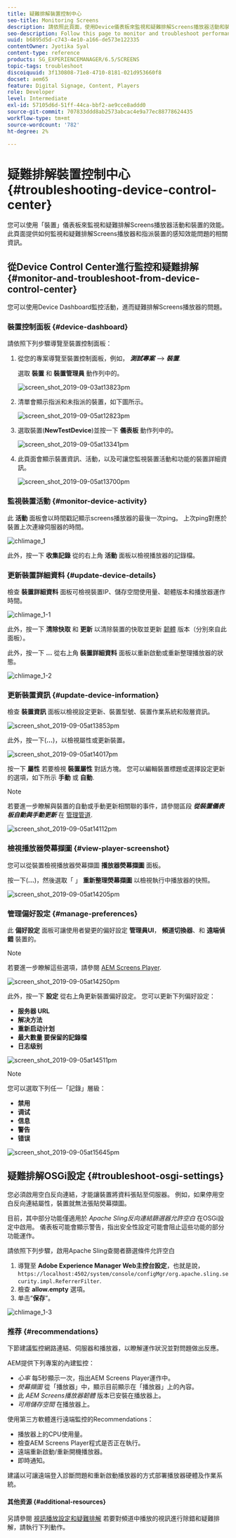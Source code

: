 ```yaml
---
title: 疑難排解裝置控制中心
seo-title: Monitoring Screens
description: 請依照此頁面，使用Device儀表板來監視和疑難排解Screens播放器活動和裝置的效能。
seo-description: Follow this page to monitor and troubleshoot performance for your Screens player activity and device usingtheDevice dashboard.
uuid: b6895d5d-c743-4e10-a166-de573e122335
contentOwner: Jyotika Syal
content-type: reference
products: SG_EXPERIENCEMANAGER/6.5/SCREENS
topic-tags: troubleshoot
discoiquuid: 3f130808-71e8-4710-8181-021d953660f8
docset: aem65
feature: Digital Signage, Content, Players
role: Developer
level: Intermediate
exl-id: 57105d6d-51ff-44ca-bbf2-ae9cce8addd0
source-git-commit: 707833ddd8ab2573abcac4e9a77ec88778624435
workflow-type: tm+mt
source-wordcount: '782'
ht-degree: 2%

---
```


# 疑難排解裝置控制中心 {#troubleshooting-device-control-center}

您可以使用「裝置」儀表板來監視和疑難排解Screens播放器活動和裝置的效能。 此頁面提供如何監視和疑難排解Screens播放器和指派裝置的感知效能問題的相關資訊。

## 從Device Control Center進行監控和疑難排解 {#monitor-and-troubleshoot-from-device-control-center}

您可以使用Device Dashboard監控活動，進而疑難排解Screens播放器的問題。

### 裝置控制面板 {#device-dashboard}

請依照下列步驟導覽至裝置控制面板：

1. 從您的專案導覽至裝置控制面板，例如， ***測試專案*** —> ***裝置***.

   選取 **裝置** 和 **裝置管理員** 動作列中的。

   ![screen_shot_2019-09-03at13823pm](assets/screen_shot_2019-09-03at13823pm.png)

1. 清單會顯示指派和未指派的裝置，如下圖所示。

   ![screen_shot_2019-09-05at12823pm](assets/screen_shot_2019-09-05at12823pm.png)

1. 選取裝置(**NewTestDevice**)並按一下 **儀表板** 動作列中的。

   ![screen_shot_2019-09-05at13341pm](assets/screen_shot_2019-09-05at13341pm.png)

1. 此頁面會顯示裝置資訊、活動，以及可讓您監視裝置活動和功能的裝置詳細資訊。

   ![screen_shot_2019-09-05at13700pm](assets/screen_shot_2019-09-05at13700pm.png)

### 監視裝置活動 {#monitor-device-activity}

此 **活動** 面板會以時間戳記顯示screens播放器的最後一次ping。 上次ping對應於裝置上次連線伺服器的時間。

![chlimage_1](assets/chlimage_1.png)

此外，按一下 **收集記錄** 從的右上角 **活動** 面板以檢視播放器的記錄檔。

### 更新裝置詳細資料 {#update-device-details}

檢查 **裝置詳細資料** 面板可檢視裝置IP、儲存空間使用量、韌體版本和播放器運作時間。

![chlimage_1-1](assets/chlimage_1-1.png)

此外，按一下 **清除快取** 和 **更新** 以清除裝置的快取並更新 [韌體](screens-glossary.md) 版本（分別來自此面板）。

此外，按一下 **...** 從右上角 **裝置詳細資料** 面板以重新啟動或重新整理播放器的狀態。

![chlimage_1-2](assets/chlimage_1-2.png)

### 更新裝置資訊 {#update-device-information}

檢查 **裝置資訊** 面板以檢視設定更新、裝置型號、裝置作業系統和殼層資訊。

![screen_shot_2019-09-05at13853pm](assets/screen_shot_2019-09-05at13853pm.png)

此外，按一下(**...**)，以檢視屬性或更新裝置。

![screen_shot_2019-09-05at14017pm](assets/screen_shot_2019-09-05at14017pm.png)

按一下 **屬性** 若要檢視 **裝置屬性** 對話方塊。 您可以編輯裝置標題或選擇設定更新的選項，如下所示 **手動** 或 **自動**.

>[!NOTE]
>
>若要進一步瞭解與裝置的自動或手動更新相關聯的事件，請參閱區段 ***從裝置儀表板自動與手動更新*** 在 [管理管道](managing-channels.md).

![screen_shot_2019-09-05at14112pm](assets/screen_shot_2019-09-05at14112pm.png)

### 檢視播放器熒幕擷圖 {#view-player-screenshot}

您可以從裝置檢視播放器熒幕擷圖 **播放器熒幕擷圖** 面板。

按一下(**...**)，然後選取「 」 **重新整理熒幕擷圖** 以檢視執行中播放器的快照。

![screen_shot_2019-09-05at14205pm](assets/screen_shot_2019-09-05at14205pm.png)

### 管理偏好設定 {#manage-preferences}

此 **偏好設定** 面板可讓使用者變更的偏好設定 **管理員UI**， **頻道切換器**、和 **遠端偵錯** 裝置的。

>[!NOTE]
>若要進一步瞭解這些選項，請參閱 [AEM Screens Player](working-with-screens-player.md).

![screen_shot_2019-09-05at14250pm](assets/screen_shot_2019-09-05at14250pm.png)

此外，按一下 **設定** 從右上角更新裝置偏好設定。 您可以更新下列偏好設定：

* **服务器 URL**
* **解决方法**
* **重新启动计划**
* **最大數量 要保留的記錄檔**
* **日志级别**

![screen_shot_2019-09-05at14511pm](assets/screen_shot_2019-09-05at14511pm.png)

>[!NOTE]
>您可以選取下列任一「記錄」層級：
>* **禁用**
>* **调试**
>* **信息**
>* **警告**
>* **错误**


![screen_shot_2019-09-05at15645pm](assets/screen_shot_2019-09-05at15645pm.png)

## 疑難排解OSGi設定 {#troubleshoot-osgi-settings}

您必須啟用空白反向連結，才能讓裝置將資料張貼至伺服器。 例如，如果停用空白反向連結屬性，裝置就無法張貼熒幕擷圖。

目前，其中部分功能僅適用於 *Apache Sling反向連結篩選器允許空白* 在OSGi設定中啟用。 儀表板可能會顯示警告，指出安全性設定可能會阻止這些功能的部分功能運作。

請依照下列步驟，啟用Apache Sling查閱者篩選條件允許空白

1. 導覽至 **Adobe Experience Manager Web主控台設定**，也就是說， `https://localhost:4502/system/console/configMgr/org.apache.sling.security.impl.ReferrerFilter`.
1. 檢查 **allow.empty** 選項。
1. 单击“**保存**”。

![chlimage_1-3](assets/chlimage_1-3.png)

### 推荐 {#recommendations}

下節建議監控網路連結、伺服器和播放器，以瞭解運作狀況並對問題做出反應。

AEM提供下列專案的內建監控：

* *心率* 每5秒顯示一次，指出AEM Screens Player運作中。
* *熒幕擷圖* 從「播放器」中，顯示目前顯示在「播放器」上的內容。
* 此 *AEM Screens播放器韌體* 版本已安裝在播放器上。
* *可用儲存空間* 在播放器上。

使用第三方軟體進行遠端監控的Recommendations：

* 播放器上的CPU使用量。
* 檢查AEM Screens Player程式是否正在執行。
* 遠端重新啟動/重新開機播放器。
* 即時通知。

建議以可讓遠端登入診斷問題和重新啟動播放器的方式部署播放器硬體及作業系統。

#### 其他资源 {#additional-resources}

另請參閱 [視訊播放設定和疑難排解](troubleshoot-videos.md) 若要對頻道中播放的視訊進行除錯和疑難排解，請執行下列動作。
